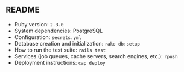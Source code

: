 ## README

- Ruby version: `2.3.0`
- System dependencies: PostgreSQL
- Configuration: `secrets.yml`
- Database creation and initialization: `rake db:setup`
- How to run the test suite: `rails test`
- Services (job queues, cache servers, search engines, etc.): `rpush`
- Deployment instructions: `cap deploy`
